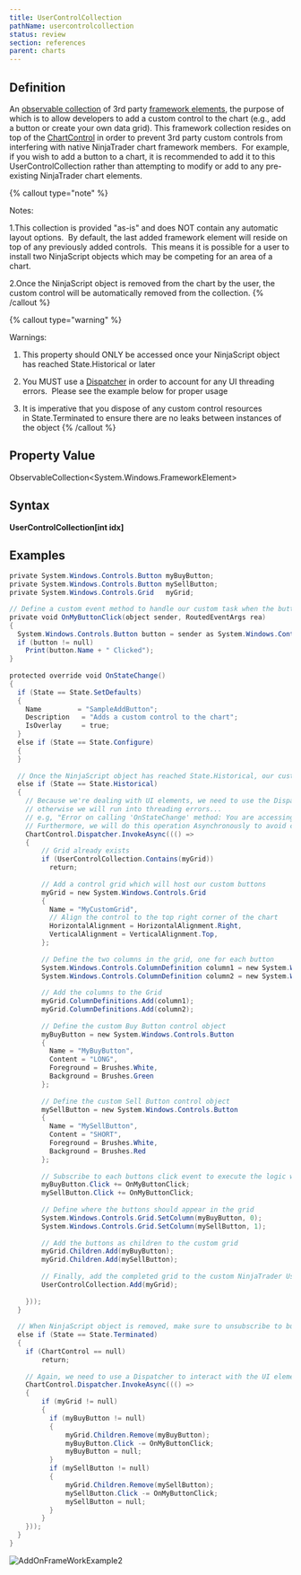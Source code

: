 ```yaml
---
title: UserControlCollection
pathName: usercontrolcollection
status: review
section: references
parent: charts
---
```


## Definition

An [observable collection](https://msdn.microsoft.com/en-us/library/ms668604(v=vs.110).aspx) of 3rd party [framework elements](https://msdn.microsoft.com/en-us/library/system.windows.frameworkelement(v=vs.110).aspx), the purpose of which is to allow developers to add a custom control to the chart (e.g., add a button or create your own data grid). This framework collection resides on top of the [ChartControl](chartcontrol.htm) in order to prevent 3rd party custom controls from interfering with native NinjaTrader chart framework members.  For example, if you wish to add a button to a chart, it is recommended to add it to this UserControlCollection rather than attempting to modify or add to any pre-existing NinjaTrader chart elements.  

{% callout type="note" %}

Notes:

1.This collection is provided "as-is" and does NOT contain any automatic layout options.  By default, the last added framework element will reside on top of any previously added controls.  This means it is possible for a user to install two NinjaScript objects which may be competing for an area of a chart.

2.Once the NinjaScript object is removed from the chart by the user, the custom control will be automatically removed from the collection.
{% /callout %}

{% callout type="warning" %}

Warnings:

1. This property should ONLY be accessed once your NinjaScript object has reached State.Historical or later

2. You MUST use a [Dispatcher](https://msdn.microsoft.com/en-us/library/system.windows.threading.dispatcher(v=vs.110).aspx) in order to account for any UI threading errors.  Please see the example below for proper usage

3. It is imperative that you dispose of any custom control resources in State.Terminated to ensure there are no leaks between instances of the object
{% /callout %}

## Property Value

ObservableCollection<System.Windows.FrameworkElement>

## Syntax

**UserControlCollection[int idx]**

## Examples

```csharp
private System.Windows.Controls.Button myBuyButton;  
private System.Windows.Controls.Button mySellButton;  
private System.Windows.Controls.Grid   myGrid;  

// Define a custom event method to handle our custom task when the button is clicked  
private void OnMyButtonClick(object sender, RoutedEventArgs rea)  
{  
  System.Windows.Controls.Button button = sender as System.Windows.Controls.Button;  
  if (button != null)  
    Print(button.Name + " Clicked");  
}  
   
protected override void OnStateChange()  
{  
  if (State == State.SetDefaults)  
  {  
    Name         = "SampleAddButton";  
    Description   = "Adds a custom control to the chart";  
    IsOverlay     = true;  
  }  
  else if (State == State.Configure)  
  {  
  }  
   
  // Once the NinjaScript object has reached State.Historical, our custom control can now be added to the chart  
  else if (State == State.Historical)  
  {  
    // Because we're dealing with UI elements, we need to use the Dispatcher which created the object  
    // otherwise we will run into threading errors...  
    // e.g, "Error on calling 'OnStateChange' method: You are accessing an object which resides on another thread."  
    // Furthermore, we will do this operation Asynchronously to avoid conflicts with internal NT operations  
    ChartControl.Dispatcher.InvokeAsync((() =>  
    {  
        // Grid already exists  
        if (UserControlCollection.Contains(myGrid))  
          return;  
   
        // Add a control grid which will host our custom buttons  
        myGrid = new System.Windows.Controls.Grid  
        {  
          Name = "MyCustomGrid",  
          // Align the control to the top right corner of the chart  
          HorizontalAlignment = HorizontalAlignment.Right,  
          VerticalAlignment = VerticalAlignment.Top,  
        };  
   
        // Define the two columns in the grid, one for each button  
        System.Windows.Controls.ColumnDefinition column1 = new System.Windows.Controls.ColumnDefinition();  
        System.Windows.Controls.ColumnDefinition column2 = new System.Windows.Controls.ColumnDefinition();  
   
        // Add the columns to the Grid  
        myGrid.ColumnDefinitions.Add(column1);  
        myGrid.ColumnDefinitions.Add(column2);  
   
        // Define the custom Buy Button control object  
        myBuyButton = new System.Windows.Controls.Button  
        {  
          Name = "MyBuyButton",  
          Content = "LONG",  
          Foreground = Brushes.White,  
          Background = Brushes.Green  
        };  
   
        // Define the custom Sell Button control object  
        mySellButton = new System.Windows.Controls.Button  
        {  
          Name = "MySellButton",  
          Content = "SHORT",  
          Foreground = Brushes.White,  
          Background = Brushes.Red  
        };  
   
        // Subscribe to each buttons click event to execute the logic we defined in OnMyButtonClick()  
        myBuyButton.Click += OnMyButtonClick;  
        mySellButton.Click += OnMyButtonClick;  
   
        // Define where the buttons should appear in the grid  
        System.Windows.Controls.Grid.SetColumn(myBuyButton, 0);  
        System.Windows.Controls.Grid.SetColumn(mySellButton, 1);  
   
        // Add the buttons as children to the custom grid  
        myGrid.Children.Add(myBuyButton);  
        myGrid.Children.Add(mySellButton);  
   
        // Finally, add the completed grid to the custom NinjaTrader UserControlCollection  
        UserControlCollection.Add(myGrid);  
   
    }));  
  }  
   
  // When NinjaScript object is removed, make sure to unsubscribe to button click events  
  else if (State == State.Terminated)  
  {  
    if (ChartControl == null)  
        return;  
   
    // Again, we need to use a Dispatcher to interact with the UI elements  
    ChartControl.Dispatcher.InvokeAsync((() =>  
    {  
        if (myGrid != null)  
        {  
          if (myBuyButton != null)  
          {  
              myGrid.Children.Remove(myBuyButton);  
              myBuyButton.Click -= OnMyButtonClick;  
              myBuyButton = null;  
          }  
          if (mySellButton != null)  
          {  
              myGrid.Children.Remove(mySellButton);  
              mySellButton.Click -= OnMyButtonClick;  
              mySellButton = null;  
          }  
        }  
    }));  
  }  
}

```

![AddOnFrameWorkExample2](addonframeworkexample2.png)
